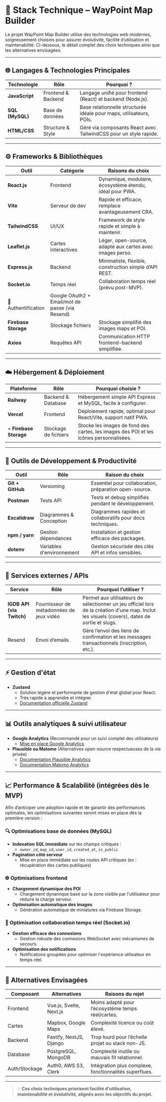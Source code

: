 # 🚀 Stack Technique – WayPoint Map Builder

Le projet WayPoint Map Builder utilise des technologies web modernes, soigneusement choisies pour assurer évolutivité, facilité d’utilisation et maintenabilité. Ci-dessous, le détail complet des choix techniques ainsi que les alternatives envisagées.

---

## 🌐 Langages & Technologies Principales

| Technologie       | Rôle                  | Pourquoi ?                                                            |
|-------------------|-----------------------|-----------------------------------------------------------------------|
| **JavaScript**    | Frontend & Backend    | Langage unifié pour frontend (React) et backend (Node.js).            |
| **SQL (MySQL)**   | Base de données       | Base relationnelle structurée idéale pour maps, utilisateurs, POIs.   |
| **HTML/CSS**      | Structure & Style     | Géré via composants React avec TailwindCSS pour un style rapide.      |

---

## ⚙️ Frameworks & Bibliothèques

| Outil               | Catégorie           | Raisons du choix                                           |
|---------------------|---------------------|------------------------------------------------------------|
| **React.js**        | Frontend            | Dynamique, modulaire, écosystème étendu, idéal pour PWA.   |
| **Vite**            | Serveur de dev      | Rapide et efficace, remplace avantageusement CRA.          |
| **TailwindCSS**     | UI/UX               | Framework de style rapide et simple à maintenir.           |
| **Leaflet.js**      | Cartes interactives | Léger, open-source, adapté aux cartes avec images perso.   |
| **Express.js**      | Backend             | Minimaliste, flexible, construction simple d’API REST.     |
| **Socket.io**       | Temps réel          | Collaboration temps réel (prévu post-MVP).                 |
| 🔐 Authentification   | Google OAuth2 + Email/mot de passe (via Resend) |
| **Firebase Storage**| Stockage fichiers   | Stockage simplifié des images maps et POI.                 |
| **Axios**           | Requêtes API        | Communication HTTP frontend-backend simplifiée.            |

---

## ☁️ Hébergement & Déploiement

| Plateforme  | Rôle                 | Pourquoi choisie ?                                                      |
|-------------|----------------------|-------------------------------------------------------------------------|
| **Railway** | Backend & Database   | Hébergement simple API Express et MySQL, facile à configurer.           |
| **Vercel**  | Frontend             | Déploiement rapide, optimal pour React/Vite, support natif PWA.         |
+ **Firebase Storage** | Stockage de fichiers | Stocke les images de fond des cartes, les images des POI et les icônes personnalisées.
---

## 🧪 Outils de Développement & Productivité

| Outil                | Rôle                    | Raison du choix                                       |
|----------------------|-------------------------|-------------------------------------------------------|
| **Git + GitHub**     | Versioning              | Essentiel pour collaboration, préparation open-source.|
| **Postman**          | Tests API               | Tests et debug simplifiés pendant le développement.    |
| **Excalidraw**       | Diagrammes & Conception | Diagrammes rapides et collaboratifs pour docs techniques.|
| **npm / yarn**       | Gestion dépendances     | Installation et gestion efficace des packages.         |
| **dotenv**           | Variables d'environnement| Gestion sécurisée des clés API et infos sensibles.     |

---

## 📡 Services externes / APIs

| Service                | Rôle                                      | Pourquoi l’utiliser ?                                                                                   |
|------------------------|-------------------------------------------|----------------------------------------------------------------------------------------------------------|
| **IGDB API (via Twitch)** | Fournisseur de métadonnées de jeux vidéo | Permet aux utilisateurs de sélectionner un jeu officiel lors de la création d'une map. Inclut les visuels (covers), dates de sortie et slugs. |
| Resend | Envoi d’emails | Gère l’envoi des liens de confirmation et les messages transactionnels (inscription, etc.). |
---

## ⚡ Gestion d'état
- **Zustand**
  - Solution légère et performante de gestion d'état global pour React.
  - Très rapide à apprendre et intégrer.
  - [Documentation officielle Zustand](https://github.com/pmndrs/zustand)

---

## 📊 Outils analytiques & suivi utilisateur
- **Google Analytics** (Recommandé pour un suivi complet des utilisateurs)
  - [Mise en place Google Analytics](https://developers.google.com/analytics/devguides/collection/gtagjs)
- **Plausible ou Matomo** (Alternatives open-source respectueuses de la vie privée)
  - [Documentation Plausible Analytics](https://plausible.io/docs)
  - [Documentation Matomo Analytics](https://matomo.org/docs/javascript-tracking/)

---

## 📈 Performance & Scalabilité (intégrées dès le MVP)

Afin d’anticiper une adoption rapide et de garantir des performances optimales, les optimisations suivantes seront mises en place dès la première version :

### 🔍 Optimisations base de données (MySQL)
- **Indexation SQL immédiate** sur les champs critiques :
  - `owner_id`, `map_id`, `user_id`, `created_at`, `is_public`
- **Pagination côté serveur**
  - Mise en place immédiate sur les routes API critiques (ex : récupération des cartes publiques)

### 🌐 Optimisations frontend
- **Chargement dynamique des POI**
  - Chargement dynamique basé sur la zone visible par l'utilisateur pour réduire la charge serveur.
- **Optimisation automatique des images**
  - Génération automatique de miniatures via Firebase Storage.

### 🔄 Optimisation collaboration temps réel (Socket.io)
- **Gestion efficace des connexions**
  - Gestion robuste des connexions WebSocket avec mécanismes de secours.
- **Optimisation des notifications**
  - Notifications groupées pour optimiser l'expérience utilisateur en temps réel.

---

## 🔄 Alternatives Envisagées

| Composant   | Alternatives             | Raisons du rejet                                   |
|-------------|--------------------------|----------------------------------------------------|
| Frontend    | Vue.js, Svelte, Next.js  | Moins adapté pour l’écosystème temps réel/cartes.  |
| Cartes      | Mapbox, Google Maps      | Complexité licence ou coût élevé.                  |
| Backend     | Fastify, NestJS, Django  | Trop lourd pour l’échelle projet ou stack non-JS.  |
| Database    | PostgreSQL, MongoDB      | Complexité inutile ou mauvais fit relationnel.     |
| Auth/Stockage| Auth0, AWS S3, Clerk    | Intégration plus complexe, fonctionnalités superflues.|

---

> 💡 **Ces choix techniques priorisent facilité d'utilisation, maintenabilité et évolutivité, alignés avec les objectifs du projet.**
